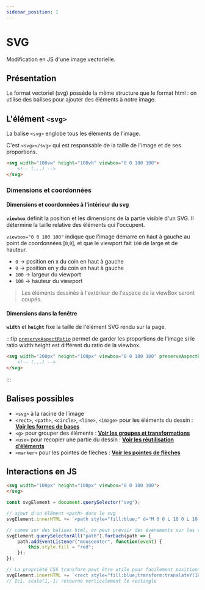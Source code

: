 ```yaml
---
sidebar_position: 1
---
```


# SVG

Modification en JS d'une image vectorielle.

## Présentation

Le format vectoriel (svg) possède la même structure que le format html : on utilise des balises pour ajouter des éléments à notre image.

## L'élément `<svg>`

La balise `<svg>` englobe tous les éléments de l’image.

C'est `<svg></svg>` qui est responsable de la taille de l'image et de ses proportions.

```html
<svg width="100vw" height="100vh" viewbox="0 0 100 100">
    <!-- (...) -->
</svg>
```

### Dimensions et coordonnées

#### Dimensions et coordonnées à l'intérieur du svg

**`viewbox`** définit la position et les dimensions de la partie visible d'un SVG. Il détermine la taille relative des éléments qui l'occupent.

`viewbox="0 0 100 100"` indique que l'image démarre en haut à gauche au point de coordonnées [`0`,`0`], et que le viewport fait `100` de large et de hauteur.
- `0` → position en x du coin en haut à gauche
- `0` → position en y du coin en haut à gauche
- `100` → largeur du viewport
- `100` → hauteur du viewport

> Les éléments dessinés à l'extérieur de l'espace de la viewBox seront coupés.

#### Dimensions dans la fenêtre

**`width`** et **`height`** fixe la taille de l'élément SVG rendu sur la page.

:::tip
[`preserveAspectRatio`](https://developer.mozilla.org/en-US/docs/Web/SVG/Attribute/preserveAspectRatio) permet de garder les proportions de l'image si le ratio width:height est différent du ratio de la viewbox.

```html
<svg width="200px" height="100px" viewbox="0 0 100 100" preserveAspectRatio="xMinYMid meet">
    <!-- (...) -->
</svg>
```

:::

## Balises possibles

- `<svg>` à la racine de l’image
- `<rect>`, `<path>`, `<circle>`, `<line>`, `<image>` pour les éléments du dessin : **[Voir les formes de bases](https://igm.univ-mlv.fr/~bulteau/mmi/notes.html#formes-de-base)**
- `<g>` pour grouper des éléments : **[Voir les groupes et transformations](https://igm.univ-mlv.fr/~bulteau/mmi/notes.html#groupes-et-transformations)**
- `<use>` pour recopier une partie du dessin : **[Voir les réutilisation d’éléments](https://igm.univ-mlv.fr/~bulteau/mmi/notes.html#r%C3%A9utilisation-d%C3%A9l%C3%A9ments)**
- `<marker>` pour les pointes de flèches : **[Voir les pointes de flèches](https://igm.univ-mlv.fr/~bulteau/mmi/notes.html#pointes-de-fl%C3%A8ches)**

## Interactions en JS

```html title="index.html"
<svg width="100px" height="100px" viewbox="0 0 100 100">
</svg>
```

```js title="script.js"
const svgElement = document.querySelector("svg");

// ajout d'un élément <path> dans le svg
svgElement.innerHTML += `<path style="fill:blue;" d="M 0 0 L 10 0 L 10 100 L 0 100 L 0 0" />`;

// comme sur des balises html, on peut prévoir des évènements sur les éléments SVG
svgElement.querySelectorAll("path").forEach(path => {
    path.addEventListener("mouseenter", function(event) {
        this.style.fill = "red";
    });
});

// La propriété CSS transform peut être utile pour facilement positionner des éléments SVG ou paramétrer des animations
svgElement.innerHTML += `<rect style="fill:blue;transform:translateY(100%)scale(1,-1);" x="0" y="0" width="10" height="50" />`;
// Ici, scale(1,-1) retourne verticalement le rectangle
```
